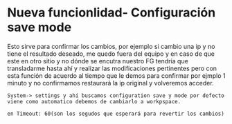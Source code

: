 # Nueva funcionlidad- Configuración save mode

Esto sirve para confirmar los cambios, por ejemplo si cambio una ip y no tiene el resultado deseado, me quedo fuera del equipo y en caso de que este en otro sitio y no dónde se encutra nuestro FG tendría que transladarme hasta ahí y realizar las modificaciones pertinentes pero con esta función de acuerdo al tiempo que le demos para confirmar por ejmplo 1 minuto y no confirmamos restaurará la ip original y volveremos acceder.

```
System-> settings y ahí buscamos configuration save y mode por defecto viene como automatico debemos de cambiarlo a workpspace.

en Timeout: 60(son los segudos que esperará para revertir los cambios) 
```